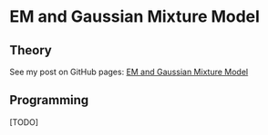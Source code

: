 # EM and Gaussian Mixture Model
## Theory
See my post on GitHub pages: [EM and Gaussian Mixture Model](http://liuzhiwei.me/EM_GMM)
## Programming
[TODO]
